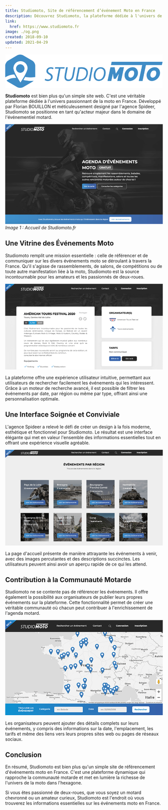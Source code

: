 ```yaml
---
title: Studiomoto, Site de référencement d’événement Moto en France
description: Découvrez Studiomoto, la plateforme dédiée à l'univers de la moto en France. Référencement complet des événements moto, design élégant par l'agence Spideer, contribution ouverte aux organisateurs.
link:
  href: https://www.studiomoto.fr
image: ./og.png
created: 2018-09-10
updated: 2021-04-29
---
```


![Logo de Studiomoto](./logo.svg)

**Studiomoto** est bien plus qu'un simple site web. C'est une véritable plateforme dédiée à l'univers passionnant de la moto en France. Développé par Florian BOUILLON et méticuleusement designé par l'agence Spideer, Studiomoto se positionne en tant qu'acteur majeur dans le domaine de l'événementiel motard.

![Studiomoto](./accueil.png)
*Image 1 : Accueil de Studiomoto.fr*

## Une Vitrine des Événements Moto

Studiomoto remplit une mission essentielle : celle de référencer et de communiquer sur les divers événements moto se déroulant à travers la France. Qu'il s'agisse de rassemblements, de salons, de compétitions ou de toute autre manifestation liée à la moto, Studiomoto est la source incontournable pour les amateurs et les passionnés de deux-roues.

![Événements Moto](./event.png)

La plateforme offre une expérience utilisateur intuitive, permettant aux utilisateurs de rechercher facilement les événements qui les intéressent. Grâce à un moteur de recherche avancé, il est possible de filtrer les événements par date, par région ou même par type, offrant ainsi une personnalisation optimale.

## Une Interface Soignée et Conviviale

L'agence Spideer a relevé le défi de créer un design à la fois moderne, esthétique et fonctionnel pour Studiomoto. Le résultat est une interface élégante qui met en valeur l'ensemble des informations essentielles tout en offrant une expérience visuelle agréable.

![Interface de Studiomoto](./regions.png)

La page d'accueil présente de manière attrayante les événements à venir, avec des images percutantes et des descriptions succinctes. Les utilisateurs peuvent ainsi avoir un aperçu rapide de ce qui les attend.

## Contribution à la Communauté Motarde

Studiomoto ne se contente pas de référencer les événements. Il offre également la possibilité aux organisateurs de publier leurs propres événements sur la plateforme. Cette fonctionnalité permet de créer une véritable communauté où chacun peut contribuer à l'enrichissement de l'agenda motard.

![Ajouter un Événement](./recherche.png)

Les organisateurs peuvent ajouter des détails complets sur leurs événements, y compris des informations sur la date, l'emplacement, les tarifs et même des liens vers leurs propres sites web ou pages de réseaux sociaux.

## Conclusion

En résumé, Studiomoto est bien plus qu'un simple site de référencement d'événements moto en France. C'est une plateforme dynamique qui rapproche la communauté motarde et met en lumière la richesse de l'univers de la moto dans l'hexagone.

Si vous êtes passionné de deux-roues, que vous soyez un motard chevronné ou un amateur curieux, Studiomoto est l'endroit où vous trouverez les informations essentielles sur les événements moto en France.
